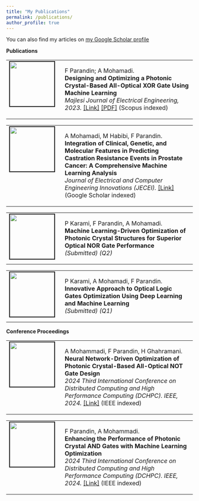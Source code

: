 ```yaml
---
title: "My Publications"
permalink: /publications/
author_profile: true
---
```


You can also find my articles on <a href="https://scholar.google.com/citations?user=qetrYAwAAAAJ&hl=en"> my Google Scholar profile </a> <br>

<strong>Publications</strong> <br>

<table>
<tbody>
<tr>
  <td style="width:120px; height:120px; vertical-align: top;">
    <img style="float: left; margin-right: 10px" src="https://alirezamohamadiam.github.io/images/1.png" width="120px" height="120px" border="2px solid #bbb">
  </td>
  <td style="height:120px; vertical-align: top;">
    <p>F Parandin; A Mohamadi. <br><strong>Designing and Optimizing a Photonic Crystal-Based All-Optical XOR Gate Using Machine Learning</strong> <br><i>Majlesi Journal of Electrical Engineering, 2023.</i> <a href="https://mjee.isfahan.iau.ir/article_705491.html">[Link]</a> <a href="https://mjee.isfahan.iau.ir/article_705491_348736e256547183806f7bd739a31bd5.pdf">[PDF]</a> (Scopus indexed)</p>
  </td>
</tr>
</tbody>
</table>

<table>
<tbody>
<tr>
  <td style="width:120px; height:120px; vertical-align: top;">
    <img style="float: left; margin-right: 10px" src="https://alirezamohamadiam.github.io/images/2.png" width="120px" height="120px" border="2px solid #bbb">
  </td>
  <td style="height:120px; vertical-align: top;">
    <p>A Mohamadi, M Habibi, F Parandin. <br><strong>Integration of Clinical, Genetic, and Molecular Features in Predicting Castration Resistance Events in Prostate Cancer: A Comprehensive Machine Learning Analysis</strong> <br><i>Journal of Electrical and Computer Engineering Innovations (JECEI).</i> <a href="https://jecei.sru.ac.ir/article_2088.html">[Link]</a> (Google Scholar indexed)</p>
  </td>
</tr>
</tbody>
</table>

<table>
<tbody>
<tr>
  <td style="width:120px; height:120px; vertical-align: top;">
    <img style="float: left; margin-right: 10px" src="https://alirezamohamadiam.github.io/images/3.png" width="120px" height="120px" border="2px solid #bbb">
  </td>
  <td style="height:120px; vertical-align: top;">
    <p>P Karami, F Parandin, A Mohamadi. <br><strong>Machine Learning-Driven Optimization of Photonic Crystal Structures for Superior Optical NOR Gate Performance</strong> <br><i>(Submitted) (Q2)</i></p>
  </td>
</tr>
</tbody>
</table>

<table>
<tbody>
<tr>
  <td style="width:120px; height:120px; vertical-align: top;">
    <img style="float: left; margin-right: 10px" src="https://alirezamohamadiam.github.io/images/4.png" width="120px" height="120px" border="2px solid #bbb">
  </td>
  <td style="height:120px; vertical-align: top;">
    <p>P Karami, A Mohamadi, F Parandin. <br><strong>Innovative Approach to Optical Logic Gates Optimization Using Deep Learning and Machine Learning</strong> <br><i>(Submitted) (Q1)</i></p>
  </td>
</tr>
</tbody>
</table>

<strong>Conference Proceedings</strong> <br>

<table>
<tbody>
<tr>
  <td style="width:120px; height:120px; vertical-align: top;">
    <img style="float: left; margin-right: 10px" src="https://alirezamohamadiam.github.io/images/5.jpg" width="120px" height="120px" border="2px solid #bbb">
  </td>
  <td style="height:120px; vertical-align: top;">
    <p>A Mohammadi, F Parandin, H Ghahramani. <br><strong>Neural Network-Driven Optimization of Photonic Crystal-Based All-Optical NOT Gate Design</strong> <br><i>2024 Third International Conference on Distributed Computing and High Performance Computing (DCHPC). IEEE, 2024.</i> <a href="https://ieeexplore.ieee.org/document/10454088">[Link]</a> (IEEE indexed)</p>
  </td>
</tr>
</tbody>
</table>

<table>
<tbody>
<tr>
  <td style="width:120px; height:120px; vertical-align: top;">
    <img style="float: left; margin-right: 10px" src="https://alirezamohamadiam.github.io/images/6.jpg" width="120px" height="120px" border="2px solid #bbb">
  </td>
  <td style="height:120px; vertical-align: top;">
    <p>F Parandin, A Mohammadi. <br><strong>Enhancing the Performance of Photonic Crystal AND Gates with Machine Learning Optimization</strong> <br><i>2024 Third International Conference on Distributed Computing and High Performance Computing (DCHPC). IEEE, 2024.</i> <a href="https://ieeexplore.ieee.org/abstract/document/10454025">[Link]</a> (IEEE indexed)</p>
  </td>
</tr>
</tbody>
</table>

